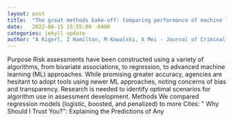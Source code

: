 ```yaml
---
layout: post
title:  "The great methods bake-off: Comparing performance of machine learning algorithms"
date:   2022-06-15 15:55:00 -0400
categories: jekyll update
author: "A Kigerl, Z Hamilton, M Kowalski, X Mei - Journal of Criminal Justice, 2022"
---
```

Purpose Risk assessments have been constructed using a variety of algorithms, from bivariate associations, to regression, to advanced machine learning (ML) approaches. While promising greater accuracy, agencies are hesitant to adopt tools using newer ML approaches, noting concerns of bias and transparency. Research is needed to identify optimal scenarios for algorithm use in assessment development. Methods We compared regression models (logistic, boosted, and penalized) to more 
Cites: " Why Should I Trust You?": Explaining the Predictions of Any